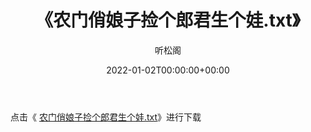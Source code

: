 ﻿---
title:  《农门俏娘子捡个郎君生个娃.txt》
date:   2022-01-02T00:00:00+00:00
author: 听松阁
layout: post
permalink: /农门俏娘子捡个郎君生个娃/
categories: 小说
tags: [小说]
---

点击《 [农门俏娘子捡个郎君生个娃.txt](http://img.660000.xyz/bookstukust/book/bntxt/10/农门俏娘子捡个郎君生个娃.txt)》进行下载